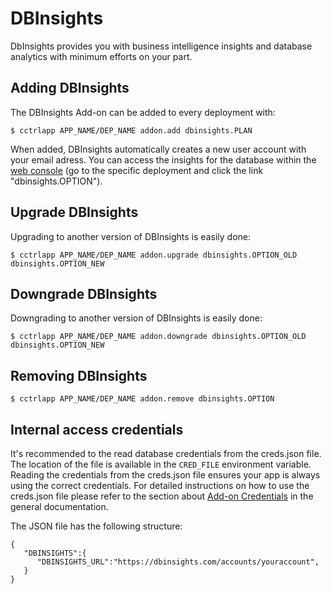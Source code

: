 # DBInsights

DbInsights provides you with business intelligence insights and database analytics with minimum efforts on your part.

## Adding DBInsights

The DBInsights Add-on can be added to every deployment with:

~~~
$ cctrlapp APP_NAME/DEP_NAME addon.add dbinsights.PLAN
~~~

When added, DBInsights automatically creates a new user account with your email adress. You can access the insights for the database within the [web console](https://www.cloudcontrol.com/console) (go to the specific deployment and click the link "dbinsights.OPTION").

## Upgrade DBInsights

Upgrading to another version of DBInsights is easily done:

~~~
$ cctrlapp APP_NAME/DEP_NAME addon.upgrade dbinsights.OPTION_OLD dbinsights.OPTION_NEW 
~~~

## Downgrade DBInsights

Downgrading to another version of DBInsights is easily done:

~~~
$ cctrlapp APP_NAME/DEP_NAME addon.downgrade dbinsights.OPTION_OLD dbinsights.OPTION_NEW 
~~~

## Removing DBInsights

~~~
$ cctrlapp APP_NAME/DEP_NAME addon.remove dbinsights.OPTION
~~~

## Internal access credentials

It's recommended to the read database credentials from the creds.json file. The location of the file is available in the `CRED_FILE` environment variable. Reading the credentials from the creds.json file ensures your app is always using the correct credentials. For detailed instructions on how to use the creds.json file please refer to the section about [Add-on Credentials](https://www.cloudcontrol.com/dev-center/platform-documentation#add-ons) in the general documentation.

The JSON file has the following structure:

~~~
{
   "DBINSIGHTS":{
      "DBINSIGHTS_URL":"https://dbinsights.com/accounts/youraccount",
   }
}
~~~


